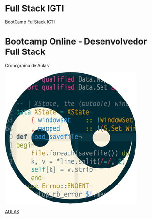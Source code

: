 # Full Stack IGTI
BootCamp FullStack IGTI

<h1> Bootcamp Online - Desenvolvedor Full Stack </h1>
<p> </p>

<p> Cronograma de Aulas </p>

[![solarized dualmode](https://github.com/altercation/solarized/raw/master/img/solarized-yinyang.png)](#features)

[AULAS](https://github.com/adalbertobrant/FullStackIGTI/blob/master/imagens/Bootcamp%20Full%20Stack%20-%20Turma%2001-1.png?raw=true "Cronograma Turma 01")

